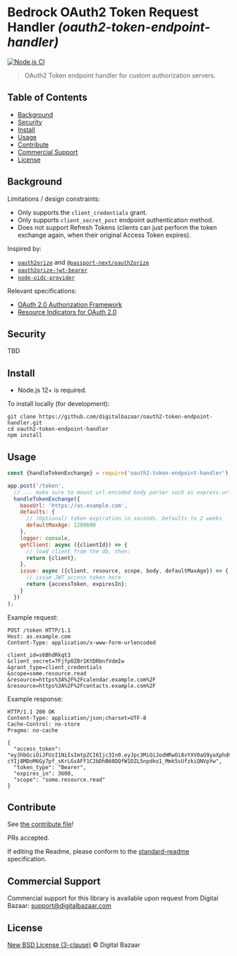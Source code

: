 # Bedrock OAuth2 Token Request Handler _(oauth2-token-endpoint-handler)_

[![Node.js CI](https://github.com/digitalbazaar/oauth2-token-endpoint-handler/workflows/Node.js%20CI/badge.svg)](https://github.com/digitalbazaar/oauth2-token-endpoint-handler/actions?query=workflow%3A%22Node.js+CI%22)

> OAuth2 Token endpoint handler for custom authorization servers.

## Table of Contents

- [Background](#background)
- [Security](#security)
- [Install](#install)
- [Usage](#usage)
- [Contribute](#contribute)
- [Commercial Support](#commercial-support)
- [License](#license)

## Background

Limitations / design constraints:

* Only supports the `client_credentials` grant.
* Only supports `client_secret_post` endpoint authentication method.
* Does not support Refresh Tokens (clients can just perform the token exchange
  again, when their original Access Token expires).

Inspired by:

 * [`oauth2orize`](https://github.com/jaredhanson/oauth2orize) and
   [`@passport-next/oauth2orize`](https://github.com/passport-next/oauth2orize)
 * [`oauth2orize-jwt-bearer`](https://github.com/xtuple/oauth2orize-jwt-bearer)
 * [`node-oidc-provider`](https://github.com/panva/node-oidc-provider)

Relevant specifications:

* [OAuth 2.0 Authorization Framework](https://tools.ietf.org/html/rfc6749)
* [Resource Indicators for OAuth 2.0](https://tools.ietf.org/html/rfc8707)

## Security

TBD

## Install

- Node.js 12+ is required.

To install locally (for development):

```
git clone https://github.com/digitalbazaar/oauth2-token-endpoint-handler.git
cd oauth2-token-endpoint-handler
npm install
```

## Usage

```js
const {handleTokenExchange} = require('oauth2-token-endpoint-handler');

app.post('/token',
  // ... make sure to mount url-encoded body parser such as express.urlencoded()
  handleTokenExchange({
    baseUrl: 'https://as.example.com',
    defaults: {
      // (Optional) token expiration in seconds. Defaults to 2 weeks
      defaultMaxAge: 1209600
    },
    logger: console,
    getClient: async ({clientId}) => {
      // load client from the db, then:
      return {client};
    },
    issue: async ({client, resource, scope, body, defaultMaxAge}) => {
      // issue JWT access token here
      return {accessToken, expiresIn};
    }
  })
);
```

Example request:

```
POST /token HTTP/1.1
Host: as.example.com
Content-Type: application/x-www-form-urlencoded

client_id=s6BhdRkqt3
&client_secret=7Fjfp0ZBr1KtDRbnfVdmIw
&grant_type=client_credentials
&scope=some.resource.read
&resource=https%3A%2F%2Fcalendar.example.com%2F
&resource=https%3A%2F%2Fcontacts.example.com%2F
```

Example response:

```
HTTP/1.1 200 OK
Content-Type: application/json;charset=UTF-8
Cache-Control: no-store
Pragma: no-cache

{
  "access_token": "eyJhbGciOiJFUzI1NiIsImtpZCI6Ijc3In0.eyJpc3MiOiJodHRwOi8vYXV0aG9yaXphdGlvbi1zZXJ2ZXIuZXhhbXBsZS5jb20iLCJzdWIiOiJfX2JfYyIsImV4cCI6MTU4ODQyMDgwMCwic2NvcGUiOiJjYWxlbmRhciIsImF1ZCI6Imh0dHBzOi8vY2FsLmV4YW1wbGUuY29tLyJ9.nNWJ2dXSxaDRdMUKlzs-cYIj8MDoM6Gy7pf_sKrLGsAFf1C2bDhB60DQfW1DZL5npdko1_Mmk5sUfzkiQNVpYw",
  "token_type": "Bearer",
  "expires_in": 3600,
  "scope": "some.resource.read"
}
```

## Contribute

See [the contribute file](https://github.com/digitalbazaar/bedrock/blob/master/CONTRIBUTING.md)!

PRs accepted.

If editing the Readme, please conform to the
[standard-readme](https://github.com/RichardLitt/standard-readme) specification.

## Commercial Support

Commercial support for this library is available upon request from
Digital Bazaar: support@digitalbazaar.com

## License

[New BSD License (3-clause)](LICENSE) © Digital Bazaar
